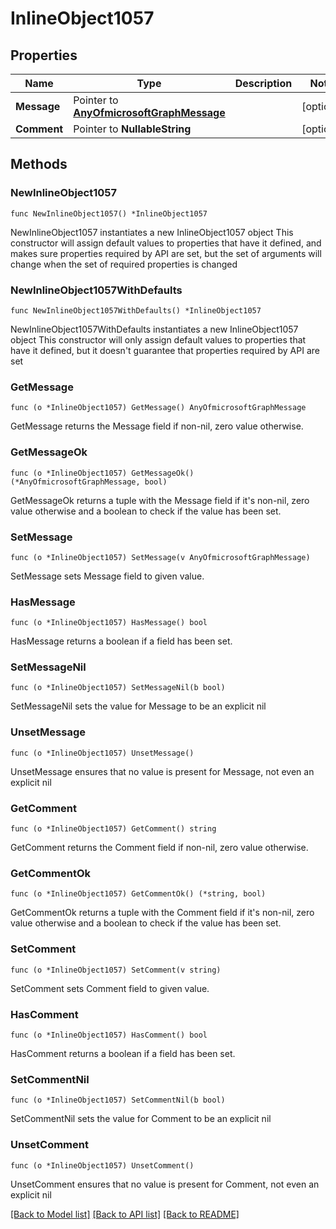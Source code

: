 # InlineObject1057

## Properties

Name | Type | Description | Notes
------------ | ------------- | ------------- | -------------
**Message** | Pointer to [**AnyOfmicrosoftGraphMessage**](anyOf&lt;microsoft.graph.message&gt;.md) |  | [optional] 
**Comment** | Pointer to **NullableString** |  | [optional] 

## Methods

### NewInlineObject1057

`func NewInlineObject1057() *InlineObject1057`

NewInlineObject1057 instantiates a new InlineObject1057 object
This constructor will assign default values to properties that have it defined,
and makes sure properties required by API are set, but the set of arguments
will change when the set of required properties is changed

### NewInlineObject1057WithDefaults

`func NewInlineObject1057WithDefaults() *InlineObject1057`

NewInlineObject1057WithDefaults instantiates a new InlineObject1057 object
This constructor will only assign default values to properties that have it defined,
but it doesn't guarantee that properties required by API are set

### GetMessage

`func (o *InlineObject1057) GetMessage() AnyOfmicrosoftGraphMessage`

GetMessage returns the Message field if non-nil, zero value otherwise.

### GetMessageOk

`func (o *InlineObject1057) GetMessageOk() (*AnyOfmicrosoftGraphMessage, bool)`

GetMessageOk returns a tuple with the Message field if it's non-nil, zero value otherwise
and a boolean to check if the value has been set.

### SetMessage

`func (o *InlineObject1057) SetMessage(v AnyOfmicrosoftGraphMessage)`

SetMessage sets Message field to given value.

### HasMessage

`func (o *InlineObject1057) HasMessage() bool`

HasMessage returns a boolean if a field has been set.

### SetMessageNil

`func (o *InlineObject1057) SetMessageNil(b bool)`

 SetMessageNil sets the value for Message to be an explicit nil

### UnsetMessage
`func (o *InlineObject1057) UnsetMessage()`

UnsetMessage ensures that no value is present for Message, not even an explicit nil
### GetComment

`func (o *InlineObject1057) GetComment() string`

GetComment returns the Comment field if non-nil, zero value otherwise.

### GetCommentOk

`func (o *InlineObject1057) GetCommentOk() (*string, bool)`

GetCommentOk returns a tuple with the Comment field if it's non-nil, zero value otherwise
and a boolean to check if the value has been set.

### SetComment

`func (o *InlineObject1057) SetComment(v string)`

SetComment sets Comment field to given value.

### HasComment

`func (o *InlineObject1057) HasComment() bool`

HasComment returns a boolean if a field has been set.

### SetCommentNil

`func (o *InlineObject1057) SetCommentNil(b bool)`

 SetCommentNil sets the value for Comment to be an explicit nil

### UnsetComment
`func (o *InlineObject1057) UnsetComment()`

UnsetComment ensures that no value is present for Comment, not even an explicit nil

[[Back to Model list]](../README.md#documentation-for-models) [[Back to API list]](../README.md#documentation-for-api-endpoints) [[Back to README]](../README.md)


